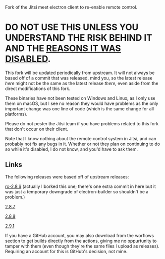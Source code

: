 Fork of the Jitsi meet electron client to re-enable remote control.

# **DO NOT USE THIS UNLESS YOU UNDERSTAND THE RISK BEHIND IT AND THE [REASONS IT WAS DISABLED](https://github.com/jitsi/jitsi-meet-electron/security/advisories/GHSA-x4h8-fhrp-pm3p)**.

This fork will be updated periodically from upstream. It will not always be based off of a commit that was released, mind you, so the latest release *here* might not be the same as the latest release *there*, even aside from the direct modifications of this fork.

These binaries have not been tested on Windows and Linux, as I only use them on macOS, but I see no reason they would have problems as the only important change was one line of code (which is the same change for all platforms).

Please do not pester the Jitsi team if you have problems related to this fork that don't occur on their client.

Note that I know nothing about the remote control system in Jitsi, and can probably not fix any bugs in it. Whether or not they plan on continuing to do so while it's disabled, I do not know, and you'd have to ask them.

## Links
The following releases were based off of upstream releases:

[rc-2.8.6](https://github.com/TwoLeggedCat/jitsi-meet-electron/releases/tag/rc-2.8.6) (actually I borked this one; there's one extra commit in here but it was just a temporary downgrade of electron-builder so shouldn't be a problem.)

[2.8.7](https://github.com/TwoLeggedCat/jitsi-meet-electron/releases/tag/rc-2.8.7)

[2.8.8](https://github.com/TwoLeggedCat/jitsi-meet-electron/releases/tag/v2.8.8)

[2.9.1](https://github.com/TwoLeggedCat/jitsi-meet-electron/releases/tag/v2.9.1)

If you have a GitHub account, you may also download from the worflows section to get builds directly from the actions, giving me no oppurtunity to tamper with them (even though they're the same files I upload as releases). Requiring an account for this is GitHub's decision, not mine.

